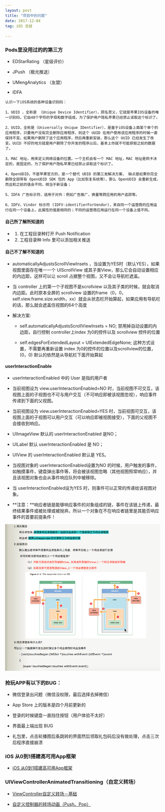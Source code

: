```yaml
---
layout: post
title: "项目中的问题"
date: 2017-12-04
tag: iOS 总结

---
```


### Pods里没用过的的第三方
- EDStarRating （星级评价）

- JPush （极光推送）
 
- UMengAnalytics （友盟）
 
- IDFA

```
认识一下iOS系统的各种设备识别码：

1、UDID ，全称是 （Unique Device Identifier），顾名思义，它就是苹果IOS设备的唯一识别码，它由40个字符的字母和数字组成，为了保护用户隐私苹果已经禁止读取这个标识了。

2、UUID，全称是（Universally Unique IDentifier），是基于iOS设备上面某个单个的应用程序，只要用户没有完全删除应用程序，则这个 UUID 在用户使用该应用程序的时候一直保持不变。如果用户删除了这个应用程序，然后再重新安装，那么这个 UUID 已经发生了改变。UUID 不好的地方就是用户删除了你开发的程序以后，基本上你就不可能获取之前的数据了。

3、MAC 地址，用来定义网络设备的位置。一个主机会有一个 MAC 地址，MAC 地址是网卡决定的，是固定的，为了保护用户隐私苹果已经禁止读取这个标识了。

4、OpenUDID，不是苹果官方的，是一个替代 UDID 的第三发解决方案， 缺点是如果你完全删除全部带有 OpenUDID SDK 包的 App（比如恢复系统等），那么 OpenUDID 会重新生成，而且和之前的值会不同，相当于新设备；

5、IDFA 广告标示符，适用于对外：例如广告推广，换量等跨应用的用户追踪等。

6、IDFV，Vindor 标示符 (IDFV-identifierForVendor)，来自同一个运营商的应用运行在同一个设备上，此属性的值是相同的；不同的运营商应用运行在同一个设备上值不同。
```
 

#### 自己所了解所知道的
  - 1. 在工程目录种打开 Push Notification

  - 2. 工程目录种 Info 里可以添加相关推送

#### 自己不了解不知道的
 - automaticallyAdjustsScrollViewInsets ，当设置为YES时（默认YES），如果视图里面存在唯一一个 UIScrollView 或其子类View，那么它会自动设置相应的内边距，这样可以让 scroll 占据整个视图，又不会让导航栏遮盖。

  - 当 controller 上的第一个子视图不是scrollview 以及其子类的时候，就会取消内边距。此时原本全屏的 scrollview 设置的frame（0，0，self.view.frame.size.width，xx）就会从状态栏开始算起，如果应用有导航栏的话，那么就会遮盖住视图的64个高度

  - 解决方案:

     - self.automaticallyAdjustsScrollViewInsets = NO;
禁用掉自动设置的内边距，自行控制 controller上index 为0的控件以及 scrollview 控件的位置
     
     - self.edgesForExtendedLayout = UIExtendedEdgeNone;
这种方式设置，不需要再重新设置 index 为0的控件的位置以及scrollview的位置，(0，0) 默认的依然是从导航栏下面开始算起

#### userInteractionEnable
- userInteractionEnabled 中的 User 是指的用户者

- 当前视图设为 view.userInteractionEnabled=NO 时，当前视图不可交互，该视图上面的子视图也不可与用户交互（不可响应即被该视图忽视），响应事件传递到下面的父视图。

- 当前视图设为 view.userInteractionEnabled=YES 时，当前视图可交互，该视图上面的子视图可以用户交互（可以响应即被视图接受），下面的父视图不会接收到响应。

- UIImageView 默认的 userInteractionEnabled 是NO；

- UILabel 默认 userInteractionEnabled 是 NO；

- UIView 的 userInteractionEnabled 默认是 YES。

- 当视图对象的 userInteractionEnabled设置为NO 的时候，用户触发的事件，如触摸事件，键盘弹出事件等，将会被该视图忽略（其他视图照常响应），并且该视图对象也会从事件响应队列中被移除。
- 当 userInteractionEnabled设为YES 时，则事件可以正常的传递给该视图对象。

- **注意：**响应者链是能够响应事件的对象组成的链，事件在该链上传递，最终结果事件或被处理或被抛弃。所以一个对象在不在响应者链里是其能否响应事件的首要前提条件！

![1264820-35a1ebe22072f71a](media/15123669187792/1264820-35a1ebe22072f71a.png)

### 抢玩APP有以下的BUG：
- 微信登录出问题（微信没权限，最后选择去掉微信）

- App Store 上的版本是四个月前更新的

- 登录的时候键盘一直挡住按钮（用户体验不太好）

- 界面最上端出现 BUG

- 礼包里，点击轮播图后条跳转的界面然后领取礼包码后没有做处理，点击三次后程序直接崩溃


### iOS 从0到1搭建高可用App框架
- [iOS 从0到1搭建高可用App框架](http://www.jianshu.com/p/f09a4f21e0f9)

### UIViewControllerAnimatedTransitioning（自定义转场）
- [ViewController自定义转场－基础](http://www.jianshu.com/p/e7155f938e59)

- [自定义控制器的转场动画（Push、Pop）](http://www.jianshu.com/p/59224648828b)


